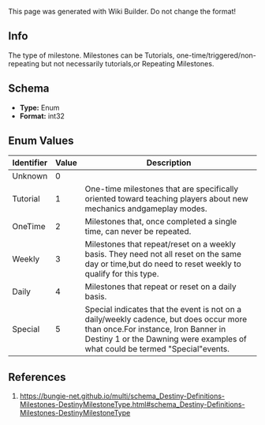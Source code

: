<span class="wiki-builder">This page was generated with Wiki Builder. Do not change the format!</span>

## Info
The type of milestone.  Milestones can be Tutorials, one-time/triggered/non-repeating but not necessarily tutorials,or Repeating Milestones.

## Schema
* **Type:** Enum
* **Format:** int32

## Enum Values
Identifier | Value | Description
---------- | ----- | -----------
Unknown | 0 | 
Tutorial | 1 | One-time milestones that are specifically oriented toward teaching players about new mechanics andgameplay modes.
OneTime | 2 | Milestones that, once completed a single time, can never be repeated.
Weekly | 3 | Milestones that repeat/reset on a weekly basis.  They need not all reset on the same day or time,but do need to reset weekly to qualify for this type.
Daily | 4 | Milestones that repeat or reset on a daily basis.
Special | 5 | Special indicates that the event is not on a daily/weekly cadence, but does occur more than once.For instance, Iron Banner in Destiny 1 or the Dawning were examples of what could be termed &quot;Special&quot;events.

## References
1. https://bungie-net.github.io/multi/schema_Destiny-Definitions-Milestones-DestinyMilestoneType.html#schema_Destiny-Definitions-Milestones-DestinyMilestoneType
